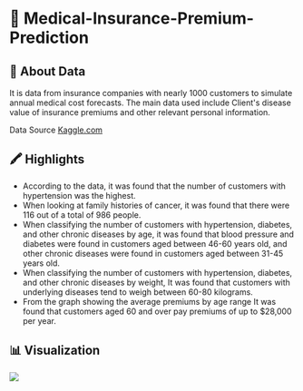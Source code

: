 # 💊 Medical-Insurance-Premium-Prediction
## 📖 About Data
It is data from insurance companies with nearly 1000 customers to simulate annual medical cost forecasts. The main data used include  Client's disease  value of insurance premiums and other relevant personal information.

Data Source [Kaggle.com](https://www.kaggle.com/datasets/tejashvi14/medical-insurance-premium-prediction) 
## 🖍️ Highlights
- According to the data, it was found that the number of customers with hypertension was the highest.
- When looking at family histories of cancer, it was found that there were 116 out of a total of 986 people.
- When classifying the number of customers with hypertension, diabetes, and other chronic diseases by age, it was found that blood pressure and diabetes were found in customers aged between 46-60 years old, and other chronic diseases were found in customers aged between 31-45 years old.
- When classifying the number of customers with hypertension, diabetes, and other chronic diseases by weight, It was found that customers with underlying diseases tend to weigh between 60-80 kilograms.
- From the graph showing the average premiums by age range It was found that customers aged 60 and over pay premiums of up to $28,000 per year.
## 📊 Visualization
![](https://github.com/SaowalakMeethong/Medical-Insurance-Premium-Prediction/assets/142102520/22bbdd23-988a-4d42-bf8e-d46080ef174d)
